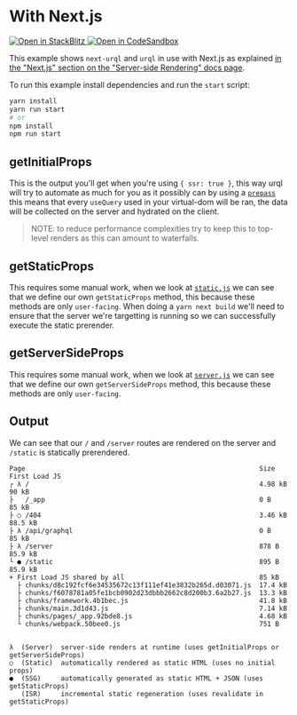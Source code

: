 # With Next.js

<p>
  <a href="https://stackblitz.com/github/urql-graphql/urql/tree/main/examples/with-next">
    <img
      alt="Open in StackBlitz"
      src="https://img.shields.io/badge/open_in_stackblitz-1269D3?logo=stackblitz&style=for-the-badge"
    />
  </a>
  <a href="https://codesandbox.io/p/sandbox/github/urql-graphql/urql/tree/main/examples/with-next">
    <img
      alt="Open in CodeSandbox"
      src="https://img.shields.io/badge/open_in_codesandbox-151515?logo=codesandbox&style=for-the-badge"
    />
  </a>
</p>

This example shows `next-urql` and `urql` in use with Next.js as explained [in the "Next.js" section
on the "Server-side Rendering" docs
page](https://formidable.com/open-source/urql/docs/advanced/server-side-rendering/#nextjs).

To run this example install dependencies and run the `start` script:

```sh
yarn install
yarn run start
# or
npm install
npm run start
```

## getInitialProps

This is the output you'll get when you're using `{ ssr: true }`, this way urql will try to automate
as much for you as it possibly can by using a [`prepass`](https://github.com/FormidableLabs/react-ssr-prepass)
this means that every `useQuery` used in your virtual-dom will be ran, the data will be collected on the server
and hydrated on the client.

> NOTE: to reduce performance complexities try to keep this to top-level renders as this can amount to waterfalls.

## getStaticProps

This requires some manual work, when we look at [`static.js`](./pages/static.js) we can see that we define our own
`getStaticProps` method, this because these methods are only `user-facing`. When doing a `yarn next build` we'll need to
ensure that the server we're targetting is running so we can successfully execute the static prerender.

## getServerSideProps

This requires some manual work, when we look at [`server.js`](./pages/server.js) we can see that we define our own
`getServerSideProps` method, this because these methods are only `user-facing`.

## Output

We can see that our `/` and `/server` routes are rendered on the server and `/static` is statically prerendered.

```
Page                                                           Size     First Load JS
┌ λ /                                                          4.98 kB          90 kB
├   /_app                                                      0 B              85 kB
├ ○ /404                                                       3.46 kB        88.5 kB
├ λ /api/graphql                                               0 B              85 kB
├ λ /server                                                    878 B          85.9 kB
└ ● /static                                                    895 B          85.9 kB
+ First Load JS shared by all                                  85 kB
  ├ chunks/d8c192fcf6e34535672c13f111ef41e3832b265d.d03071.js  17.4 kB
  ├ chunks/f6078781a05fe1bcb0902d23dbbb2662c8d200b3.6a2b27.js  13.3 kB
  ├ chunks/framework.4b1bec.js                                 41.8 kB
  ├ chunks/main.3d1d43.js                                      7.14 kB
  ├ chunks/pages/_app.92bde8.js                                4.68 kB
  └ chunks/webpack.50bee0.js                                   751 B


λ  (Server)  server-side renders at runtime (uses getInitialProps or getServerSideProps)
○  (Static)  automatically rendered as static HTML (uses no initial props)
●  (SSG)     automatically generated as static HTML + JSON (uses getStaticProps)
   (ISR)     incremental static regeneration (uses revalidate in getStaticProps)
```
